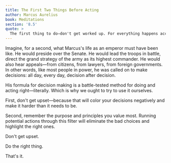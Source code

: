 ```yaml
---
title: The First Two Things Before Acting
author: Marcus Aurelius
book: Meditations
section: '8.5'
quote: >
  The first thing to do—don't get worked up. For everything happens according to the nature of all things, and in a short time you'll be nobody and nowhere, even as the great emperors Hadrian and Augustus are now. The next thing to do—consider carefully the task at hand for what it is, while remembering that your purpose is to be a good human being. Get straight to doing what nature requires of you, and speak as you see most just and fitting—with kindness, modesty, and sincerity.
---
```


Imagine, for a second, what Marcus's life as an emperor must have been like. He would preside over the Senate. He would lead the troops in battle, direct the grand strategy of the army as its highest commander. He would also hear appeals—from citizens, from lawyers, from foreign governments. In other words, like most people in power, he was called on to make decisions: all day, every day, decision after decision.

His formula for decision making is a battle-tested method for doing and acting right—literally. Which is why we ought to try to use it ourselves.

First, don't get upset—because that will color your decisions negatively and make it harder than it needs to be.

Second, remember the purpose and principles you value most. Running potential actions through this filter will eliminate the bad choices and highlight the right ones.

Don't get upset.

Do the right thing.

That's it.
